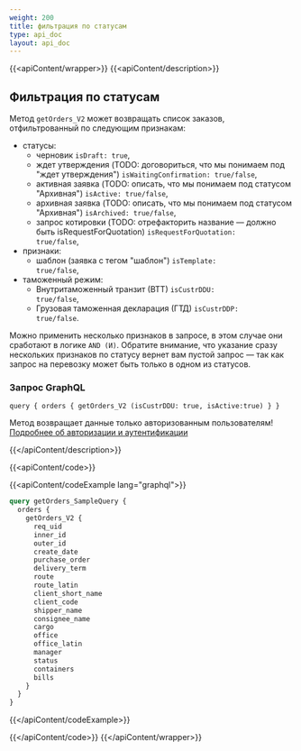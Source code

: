 ```yaml
---
weight: 200
title: фильтрация по статусам
type: api_doc
layout: api_doc
---
```


{{<apiContent/wrapper>}}
{{<apiContent/description>}}

## Фильтрация по статусам

Метод <code>getOrders_V2</code> может возвращать список заказов, отфильтрованный по следующим признакам:

- статусы:
  - черновик <code>isDraft: true</code>,
  - ждет утверждения (TODO: договориться, что мы понимаем под "ждет утверждения") <code>isWaitingConfirmation: true/false</code>,
  - активная заявка (TODO: описать, что мы понимаем под статусом "Архивная") <code>isActive: true/false</code>,
  - архивная заявка (TODO: описать, что мы понимаем под статусом "Архивная") <code>isArchived: true/false</code>,
  - запрос котировки (TODO: отрефакторить название — должно быть isRequestForQuotation) <code>isRequestForQuotation: true/false</code>,
- признаки:
  - шаблон (заявка с тегом "шаблон") <code>isTemplate: true/false</code>,
- таможенный режим:
  - Внутритаможенный транзит (ВТТ) <code>isCustrDDU: true/false</code>,
  - Грузовая таможенная декларация (ГТД) <code>isCustrDDP: true/false</code>.

<aside class="success">Можно применить несколько признаков в запросе, в этом случае они сработают в логике <code>AND (И)</code>. Обратите внимание, что указание сразу нескольких признаков по статусу вернет вам пустой запрос — так как запрос на перевозку может быть только в одном из статусов.</aside>

### Запрос GraphQL

`query { orders { getOrders_V2 (isCustrDDU: true, isActive:true) } }`

<aside class="notice">Метод возвращает данные только авторизованным пользователям! <a href="/ru/#аутентификация">Подробнее об авторизации и аутентификации</a></aside>

{{</apiContent/description>}}

{{<apiContent/code>}}

{{<apiContent/codeExample lang="graphql">}}
```graphql
query getOrders_SampleQuery {
  orders {
    getOrders_V2 {
      req_uid
      inner_id
      outer_id
      create_date
      purchase_order
      delivery_term
      route
      route_latin
      client_short_name
      client_code
      shipper_name
      consignee_name
      cargo
      office 
      office_latin
      manager
      status
      containers
      bills
    }
  }
}
```
{{</apiContent/codeExample>}}

{{</apiContent/code>}}
{{</apiContent/wrapper>}}